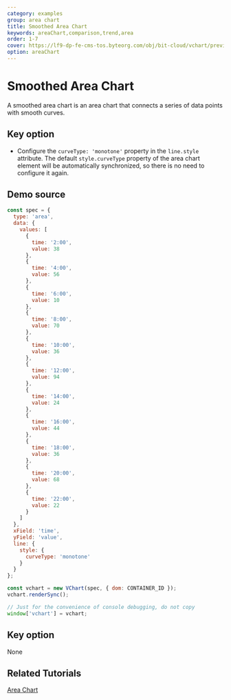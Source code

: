 ```yaml
---
category: examples
group: area chart
title: Smoothed Area Chart
keywords: areaChart,comparison,trend,area
order: 1-7
cover: https://lf9-dp-fe-cms-tos.byteorg.com/obj/bit-cloud/vchart/preview/area-chart/smoothed-area.png
option: areaChart
---
```


# Smoothed Area Chart

A smoothed area chart is an area chart that connects a series of data points with smooth curves.

## Key option

- Configure the `curveType: 'monotone'` property in the `line.style` attribute. The default `style.curveType` property of the area chart element will be automatically synchronized, so there is no need to configure it again.

## Demo source

```javascript livedemo
const spec = {
  type: 'area',
  data: {
    values: [
      {
        time: '2:00',
        value: 38
      },
      {
        time: '4:00',
        value: 56
      },
      {
        time: '6:00',
        value: 10
      },
      {
        time: '8:00',
        value: 70
      },
      {
        time: '10:00',
        value: 36
      },
      {
        time: '12:00',
        value: 94
      },
      {
        time: '14:00',
        value: 24
      },
      {
        time: '16:00',
        value: 44
      },
      {
        time: '18:00',
        value: 36
      },
      {
        time: '20:00',
        value: 68
      },
      {
        time: '22:00',
        value: 22
      }
    ]
  },
  xField: 'time',
  yField: 'value',
  line: {
    style: {
      curveType: 'monotone'
    }
  }
};

const vchart = new VChart(spec, { dom: CONTAINER_ID });
vchart.renderSync();

// Just for the convenience of console debugging, do not copy
window['vchart'] = vchart;
```

## Key option

None

## Related Tutorials

[Area Chart](link)
